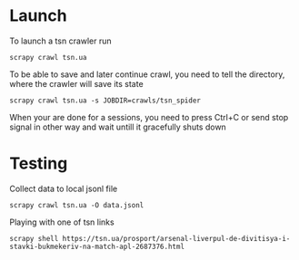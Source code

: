 # Launch
To launch a tsn crawler run
```
scrapy crawl tsn.ua
```

To be able to save and later continue crawl, you need to tell the directory, where the crawler will save its state
```
scrapy crawl tsn.ua -s JOBDIR=crawls/tsn_spider
```
When your are done for a sessions, you need to press Ctrl+C or send stop signal in other way and wait untill it gracefully shuts down

# Testing
Collect data to local jsonl file
```
scrapy crawl tsn.ua -O data.jsonl
```

Playing with one of tsn links

```
scrapy shell https://tsn.ua/prosport/arsenal-liverpul-de-divitisya-i-stavki-bukmekeriv-na-match-apl-2687376.html
```
